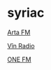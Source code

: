 # syriac

[Arta FM](http://edge.mixlr.com/channel/qtgru)

[Vîn Radio](https://fmvin.out.airtime.pro/fmvin_a)

[ONE FM](https://stream.zenolive.com/kxbs5p6e8ueuv)

